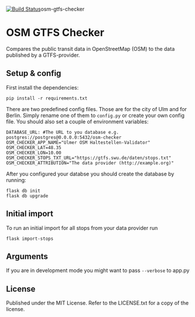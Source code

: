 [![Build Status](https://travis-ci.org/k-nut/osm-gtfs-checker.png?branch=master)](https://travis-ci.org/k-nut/osm-gtfs-checker)osm-gtfs-checker

OSM GTFS Checker
===============

Compares the public transit data in OpenStreetMap (OSM) to the data published by a GTFS-provider.


Setup & config
--------------
First install the dependencies:
```
pip install -r requirements.txt
```


There are two predefined config files. Those are for the city of Ulm and for Berlin. Simply rename one of them to `config.py` or create your own config file.
You should also set a couple of environment variables:

```
DATABASE_URL: #The URL to you database e.g. postgres://postgres@0.0.0.0:5432/osm-checker
OSM_CHECKER_APP_NAME="Ulmer OSM Haltestellen-Validator"
OSM_CHECKER_LAT=48.35
OSM_CHECKER_LON=10.00
OSM_CHECKER_STOPS_TXT_URL="https://gtfs.swu.de/daten/stops.txt"
OSM_CHECKER_ATTRIBUTION="The data provider (http://example.org)"
```

After you configured your databse you should create the database by running:
```
flask db init
flask db upgrade
```

Initial import
--------------

To run an initial import for all stops from your data provider run

```
flask import-stops
```

Arguments
---------
If you are in development mode you might want to pass ``` --verbose ``` to app.py

License
-------
Published under the MIT License. Refer to the LICENSE.txt for a copy of the license.

